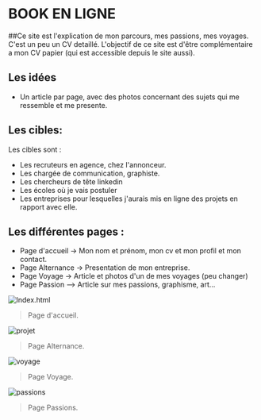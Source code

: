 # BOOK EN LIGNE 
##Ce site est l'explication de mon parcours, mes passions, mes voyages. C'est un peu un CV detaillé. 
L'objectif de ce site est d'être complémentaire a mon CV papier (qui est accessible depuis le site aussi). 


## Les idées

* Un article par page, avec des photos concernant des sujets qui me ressemble et me presente.  

## Les cibles:

Les cibles sont :
* Les recruteurs en agence, chez l'annonceur. 
* Les chargée de communication, graphiste.
* Les chercheurs de tête linkedin
* Les écoles où je vais postuler 
* Les entreprises pour lesquelles j'aurais mis en ligne des projets en rapport avec elle. 

## Les différentes pages :

* Page d'accueil -> Mon nom et prénom, mon cv et mon profil et mon contact.  
* Page Alternance -> Presentation de mon entreprise.
* Page Voyage -> Article et photos d'un de mes voyages (peu changer)
* Page Passion --> Article sur mes passions, graphisme, art...


![Index.html](https://image.noelshack.com/fichiers/2018/27/4/1530783515-page1-01.jpg)
> Page d'accueil.

![projet](https://image.noelshack.com/fichiers/2018/27/4/1530783569-page-2-02.jpg)
> Page Alternance.

![voyage](https://image.noelshack.com/fichiers/2018/27/4/1530783599-page-3-03.jpg)
> Page Voyage.

![passions](https://image.noelshack.com/fichiers/2018/27/4/1530783619-page-4-04.jpg)
> Page Passions.
